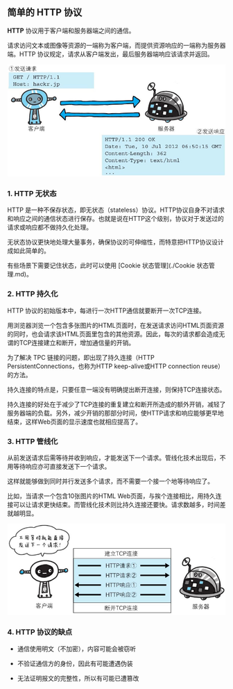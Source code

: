 ## 简单的 HTTP 协议

**HTTP** 协议用于客户端和服务器端之间的通信。

请求访问文本或图像等资源的一端称为客户端，而提供资源响应的一端称为服务器端。HTTP 协议规定，请求从客户端发出，最后服务器端响应该请求并返回。

![http 协议](./images/http.jpeg)

### 1. HTTP 无状态

HTTP 是一种不保存状态，即无状态（stateless）协议。HTTP协议自身不对请求和响应之间的通信状态进行保存。也就是说在HTTP这个级别，协议对于发送过的请求或响应都不做持久化处理。

无状态协议更快地处理大量事务，确保协议的可伸缩性，而特意把HTTP协议设计成如此简单的。

有些场景下需要记住状态，此时可以使用 [Cookie 状态管理](./Cookie 状态管理.md)。

### 2. HTTP 持久化

HTTP 协议的初始版本中，每进行一次HTTP通信就要断开一次TCP连接。

用浏览器浏览一个包含多张图片的HTML页面时，在发送请求访问HTML页面资源的同时，也会请求该HTML页面里包含的其他资源。因此，每次的请求都会造成无谓的TCP连接建立和断开，增加通信量的开销。

为了解决 TPC 链接的问题，即出现了持久连接（HTTP PersistentConnections，也称为HTTP keep-alive或HTTP connection reuse）的方法。

持久连接的特点是，只要任意一端没有明确提出断开连接，则保持TCP连接状态。

持久连接的好处在于减少了TCP连接的重复建立和断开所造成的额外开销，减轻了服务器端的负载。另外，减少开销的那部分时间，使HTTP请求和响应能够更早地结束，这样Web页面的显示速度也就相应提高了。

### 3. HTTP 管线化

从前发送请求后需等待并收到响应，才能发送下一个请求。管线化技术出现后，不用等待响应亦可直接发送下一个请求。

这样就能够做到同时并行发送多个请求，而不需要一个接一个地等待响应了。

比如，当请求一个包含10张图片的HTML Web页面，与挨个连接相比，用持久连接可以让请求更快结束。而管线化技术则比持久连接还要快。请求数越多，时间差就越明显。

![pipelining](./images/pipelining.jpeg)

### 4. HTTP 协议的缺点

- 通信使用明文（不加密），内容可能会被窃听

- 不验证通信方的身份，因此有可能遭遇伪装
- 无法证明报文的完整性，所以有可能已遭篡改

